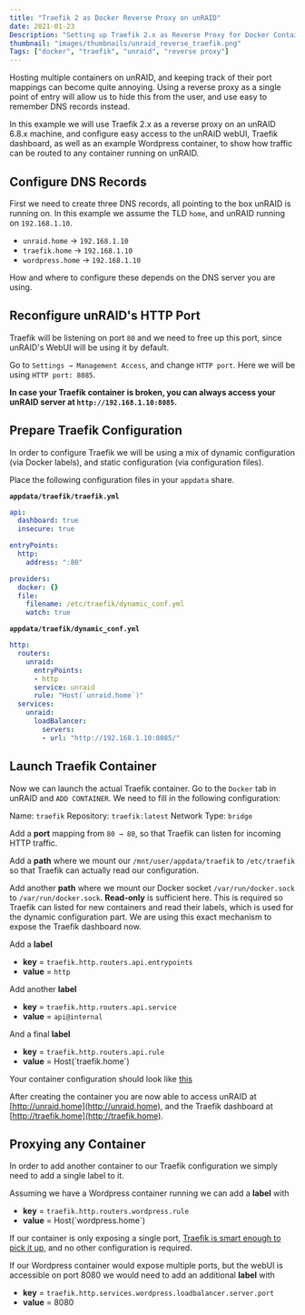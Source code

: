 ```yaml
---
title: "Traefik 2 as Docker Reverse Proxy on unRAID"
date: 2021-01-23
Description: "Setting up Traefik 2.x as Reverse Proxy for Docker Containers on unRAID 6.8.x"
thumbnail: "images/thumbnails/unraid_reverse_traefik.png"
Tags: ["docker", "traefik", "unraid", "reverse proxy"]
---
```


Hosting multiple containers on unRAID, and keeping track of their port mappings
can become quite annoying. Using a reverse proxy as a single point of entry
will allow us to hide this from the user, and use easy to remember DNS records
instead.

In this example we will use Traefik 2.x as a reverse proxy on an unRAID 6.8.x
machine, and configure easy access to the unRAID webUI, Traefik dashboard, as
well as an example Wordpress container, to show how traffic can be routed to
any container running on unRAID.

## Configure DNS Records

First we need to create three DNS records, all pointing to the box unRAID is
running on. In this example we assume the TLD `home`, and unRAID
running on `192.168.1.10`.

* `unraid.home` → `192.168.1.10`
* `traefik.home` → `192.168.1.10`
* `wordpress.home` → `192.168.1.10`

How and where to configure these depends on the DNS server you are using.

## Reconfigure unRAID's HTTP Port

Traefik will be listening on port `80` and we need to free up this port,
since unRAID's WebUI will be using it by default.

Go to `Settings → Management Access`, and change `HTTP port`.
Here we will be using `HTTP port: 8085`.

**In case your Traefik container is broken, you can always access your
unRAID server at `http://192.168.1.10:8085`.**

## Prepare Traefik Configuration

In order to configure Traefik we will be using a mix of dynamic configuration
(via Docker labels), and static configuration (via configuration files).

Place the following configuration files in your `appdata` share.

**`appdata/traefik/traefik.yml`**
```yml
api:
  dashboard: true
  insecure: true

entryPoints:
  http:
    address: ":80"

providers:
  docker: {}
  file:
    filename: /etc/traefik/dynamic_conf.yml
    watch: true
```

**`appdata/traefik/dynamic_conf.yml`**
```yml
http:
  routers:
    unraid:
      entryPoints:
      - http
      service: unraid
      rule: "Host(`unraid.home`)"
  services:
    unraid:
      loadBalancer:
        servers:
        - url: "http://192.168.1.10:8085/"
```

## Launch Traefik Container

Now we can launch the actual Traefik container. Go to the `Docker` tab
in unRAID and `ADD CONTAINER`.
We need to fill in the following configuration:

Name: `traefik`
Repository: `traefik:latest`
Network Type: `bridge`

Add a **port** mapping from `80 → 80`, so that Traefik can listen for incoming
HTTP traffic.

Add a **path** where we mount our `/mnt/user/appdata/traefik` to `/etc/traefik`
so that Traefik can actually read our configuration.

Add another **path** where we mount our Docker socket `/var/run/docker.sock`
to `/var/run/docker.sock`. **Read-only** is sufficient here. This is required
so Traefik can listed for new containers and read their labels, which is used
for the dynamic configuration part. We are using this exact mechanism to expose
the Traefik dashboard now.

Add a **label**
* **key** = `traefik.http.routers.api.entrypoints`
* **value** = `http`

Add another **label**
* **key** = `traefik.http.routers.api.service`
* **value** = `api@internal`

And a final **label**
* **key** = `traefik.http.routers.api.rule`
* **value** = Host(\`traefik.home\`)

Your container configuration should look like
[this](https://i.imgur.com/206isoD.png)

After creating the container you are now able to access unRAID at
[http://unraid.home](http://unraid.home), and the
Traefik dashboard at [http://traefik.home](http://traefik.home).

## Proxying any Container

In order to add another container to our Traefik configuration we simply need
to add a single label to it.

Assuming we have a Wordpress container running we can add a **label** with
* **key** = `traefik.http.routers.wordpress.rule`
* **value** = Host(\`wordpress.home\`)

If our container is only exposing a single port,
[Traefik is smart enough to pick it up,](https://doc.traefik.io/traefik/providers/docker/#port-detection)
and no other configuration is required.

If our Wordpress container would expose multiple ports, but the webUI is
accessible on port 8080 we would need to add an additional **label** with
* **key** = `traefik.http.services.wordpress.loadbalancer.server.port`
* **value** = 8080
